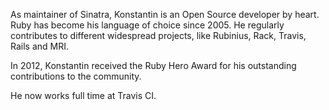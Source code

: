 As maintainer of Sinatra, Konstantin is an Open Source developer by heart. Ruby has become his language of choice since 2005. He regularly contributes to different widespread projects, like Rubinius, Rack, Travis, Rails and MRI.

In 2012, Konstantin received the Ruby Hero Award for his outstanding contributions to the community.

He now works full time at Travis CI.